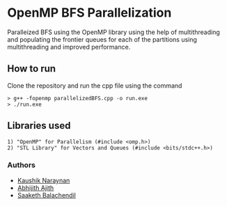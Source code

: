 # OpenMP BFS Parallelization
Paralleized BFS using the OpenMP library using the help of multithreading and populating the frontier queues for each of the partitions using multithreading and improved performance.

## How to run
Clone the repository and run the cpp file using the command
```
> g++ -fopenmp parallelizedBFS.cpp -o run.exe
> ./run.exe
```

## Libraries used
```
1) "OpenMP" for Parallelism (#include <omp.h>)
2) "STL Library" for Vectors and Queues (#include <bits/stdc++.h>)
```

### Authors
* [Kaushik Naraynan](https://github.com/kaushikn07)
* [Abhijith Ajith](https://github.com/AAbhijithA)
* [Saaketh Balachendil](https://github.com/saaketh-coder)

